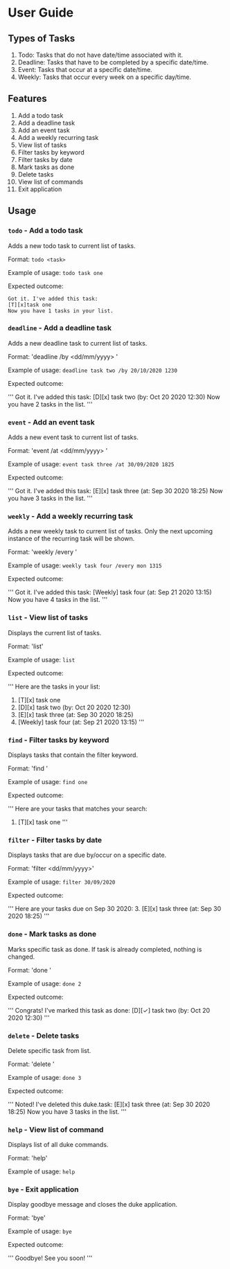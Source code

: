 # User Guide

## Types of Tasks
1. Todo: Tasks that do not have date/time associated with it.
2. Deadline: Tasks that have to be completed by a specific date/time.
3. Event: Tasks that occur at a specific date/time.
4. Weekly: Tasks that occur every week on a specific day/time.

## Features 
1. Add a todo task
2. Add a deadline task
3. Add an event task
4. Add a weekly recurring task
5. View list of tasks
6. Filter tasks by keyword
7. Filter tasks by date
8. Mark tasks as done
9. Delete tasks
10. View list of commands
11. Exit application

## Usage

### `todo` - Add a todo task

Adds a new todo task to current list of tasks.

Format: `todo <task>`

Example of usage: `todo task one`

Expected outcome:
```
Got it. I've added this task:
[T][x]task one
Now you have 1 tasks in your list.
```


### `deadline` - Add a deadline task

Adds a new deadline task to current list of tasks.

Format: 'deadline <task> /by <dd/mm/yyyy> <hhmm>'

Example of usage: `deadline task two /by 20/10/2020 1230`

Expected outcome:

'''
Got it. I've added this task: 
[D][x] task two (by: Oct 20 2020 12:30)
Now you have 2 tasks in the list.
'''


### `event` - Add an event task

Adds a new event task to current list of tasks.

Format: 'event <task> /at <dd/mm/yyyy> <hhmm>'

Example of usage: `event task three /at 30/09/2020 1825`

Expected outcome:

'''
Got it. I've added this task: 
[E][x] task three (at: Sep 30 2020 18:25)
Now you have 3 tasks in the list.
'''


### `weekly` - Add a weekly recurring task

Adds a new weekly task to current list of tasks. Only the next upcoming instance of the recurring task will be shown.

Format: 'weekly <task> /every <day> <hhmm>'

Example of usage: `weekly task four /every mon 1315`

Expected outcome:

'''
Got it. I've added this task: 
[Weekly] task four (at: Sep 21 2020 13:15)
Now you have 4 tasks in the list.
'''


### `list` - View list of tasks

Displays the current list of tasks.

Format: 'list'

Example of usage: `list`

Expected outcome:

'''
Here are the tasks in your list: 
1. [T][x] task one
2. [D][x] task two (by: Oct 20 2020 12:30)
3. [E][x] task three (at: Sep 30 2020 18:25)
4. [Weekly] task four (at: Sep 21 2020 13:15)
'''


### `find` - Filter tasks by keyword

Displays tasks that contain the filter keyword.

Format: 'find <keyword>'

Example of usage: `find one`

Expected outcome:

'''
Here are your tasks that matches your search: 
1. [T][x] task one
'''


### `filter` - Filter tasks by date

Displays tasks that are due by/occur on a specific date.

Format: 'filter <dd/mm/yyyy>'

Example of usage: `filter 30/09/2020`

Expected outcome:

'''
Here are your tasks due on Sep 30 2020: 
3. [E][x] task three (at: Sep 30 2020 18:25)
'''


### `done` - Mark tasks as done

Marks specific task as done. If task is already completed, nothing is changed.

Format: 'done <task id>'

Example of usage: `done 2`

Expected outcome:

'''
Congrats! I've marked this task as done: 
[D][✓] task two (by: Oct 20 2020 12:30)
'''


### `delete` - Delete tasks

Delete specific task from list.

Format: 'delete <task id>'

Example of usage: `done 3`

Expected outcome:

'''
Noted! I've deleted this duke.task: 
[E][x] task three (at: Sep 30 2020 18:25)
Now you have 3 tasks in the list.
'''



### `help` - View list of command

Displays list of all duke commands.

Format: 'help'

Example of usage: `help`



### `bye` - Exit application

Display goodbye message and closes the duke application.

Format: 'bye'

Example of usage: `bye`

Expected outcome:

'''
Goodbye! See you soon!
'''

